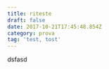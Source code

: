 ```yaml
---
title: riteste
draft: false
date: 2017-10-21T17:45:48.854Z
category: prova
tag: 'test, tost'
---
```

dsfasd
